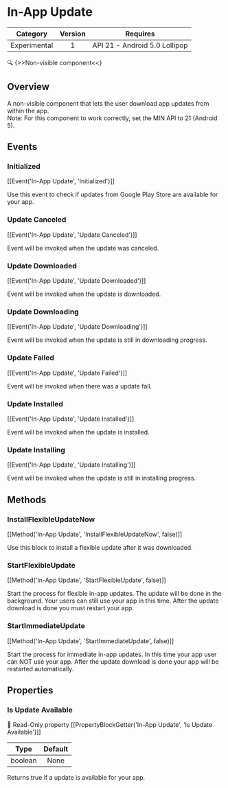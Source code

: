 # In-App Update

| Category | Version | Requires |
|:--------:|:-------:|:--------:|
|Experimental|1|API 21 - Android 5.0 Lollipop|

:mag: {>>Non-visible component<<}

## Overview

A non-visible component that lets the user download app updates from within the app. <br>Note\: For this component to work correctly, set the MIN API to 21 (Android 5).

## Events

### Initialized

[[Event('In-App Update', 'Initialized')]]

Use this event to check if updates from Google Play Store are available for your app.

### Update Canceled

[[Event('In-App Update', 'Update Canceled')]]

Event will be invoked when the update was canceled.

### Update Downloaded

[[Event('In-App Update', 'Update Downloaded')]]

Event will be invoked when the update is downloaded.

### Update Downloading

[[Event('In-App Update', 'Update Downloading')]]

Event will be invoked when the update is still in downloading progress.

### Update Failed

[[Event('In-App Update', 'Update Failed')]]

Event will be invoked when there was a update fail.

### Update Installed

[[Event('In-App Update', 'Update Installed')]]

Event will be invoked when the update is installed.

### Update Installing

[[Event('In-App Update', 'Update Installing')]]

Event will be invoked when the update is still in installing progress.

## Methods

### InstallFlexibleUpdateNow

[[Method('In-App Update', 'InstallFlexibleUpdateNow', false)]]

Use this block to install a flexible update after it was downloaded.

### StartFlexibleUpdate

[[Method('In-App Update', 'StartFlexibleUpdate', false)]]

Start the process for flexible in-app updates. The update will be done in the background. Your users can still use your app in this time. After the update download is done you must restart your app.

### StartImmediateUpdate

[[Method('In-App Update', 'StartImmediateUpdate', false)]]

Start the process for immediate in-app updates. In this time your app user can NOT use your app. After the update download is done your app will be restarted automatically.

## Properties

### Is Update Available

:eyes: Read-Only property
[[PropertyBlockGetter('In-App Update', 'Is Update Available')]]

| Type | Default |
|:----:|:-------:|
|boolean|None|

Returns true if a update is available for your app.
